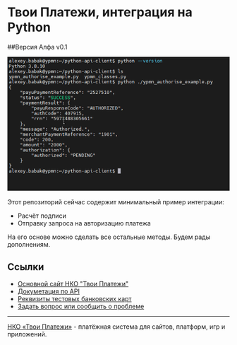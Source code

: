 # Твои Платежи, интеграция на Python
##Версия Алфа v0.1

![](https://github.com/yourpayments/python-api-client/blob/main/ypmn-python-client.png)


Этот репозиторий сейчас содержит минимальный пример интеграции: 
- Расчёт подписи
- Отправку запроса на авторизацию платежа

На его основе можно сделать все остальные методы. Будем рады дополнениям.


## Ссылки
- [Основной сайт НКО "Твои Платежи"](https://YPMN.ru/)
- [Докуметация по API](https://ypmn.ru/ru/documentation/)
- [Реквизиты тестовых банковских карт](https://dev.payu.ru/ru/documents/rest-api/testing/#menu-2)
- [Задать вопрос или сообщить о проблеме](https://github.com/yourpayments/php-api-client/issues/new)

-------------
[НКО «Твои Платежи»](https://YPMN.ru/ "Платёжная система для сайтов, платформ и приложений") - платёжная система для сайтов, платформ, игр и приложений.
